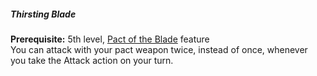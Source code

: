 ##### Thirsting Blade

**Prerequisite:**
5th level, [Pact of the Blade](#Pact_of_the_Blade_pact_of_the_blade) feature
\
You can attack with your pact weapon twice, instead of once, whenever you take the Attack action on your turn.

